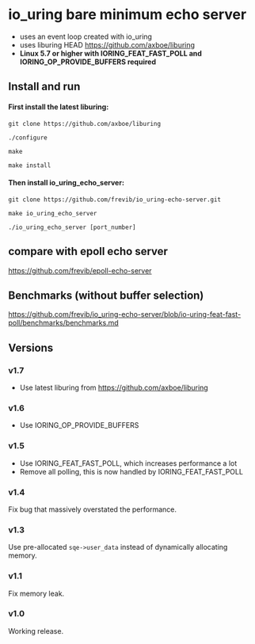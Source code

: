 # io_uring bare minimum echo server
* uses an event loop created with io_uring
* uses liburing HEAD https://github.com/axboe/liburing
* __Linux 5.7 or higher with IORING_FEAT_FAST_POLL and IORING_OP_PROVIDE_BUFFERS required__


## Install and run
#### First install the latest liburing:

`git clone https://github.com/axboe/liburing`

`./configure`

`make`

`make install`


#### Then install io_uring_echo_server:

`git clone https://github.com/frevib/io_uring-echo-server.git`

`make io_uring_echo_server`

`./io_uring_echo_server [port_number]`

## compare with epoll echo server
https://github.com/frevib/epoll-echo-server


## Benchmarks (without buffer selection)
https://github.com/frevib/io_uring-echo-server/blob/io-uring-feat-fast-poll/benchmarks/benchmarks.md



## Versions

### v1.7
* Use latest liburing from https://github.com/axboe/liburing

### v1.6
* Use IORING_OP_PROVIDE_BUFFERS

### v1.5
* Use IORING_FEAT_FAST_POLL, which increases performance a lot
* Remove all polling, this is now handled by IORING_FEAT_FAST_POLL

### v1.4
Fix bug that massively overstated the performance.

### v1.3
Use pre-allocated `sqe->user_data` instead of dynamically allocating memory.

### v1.1
Fix memory leak.

### v1.0
Working release.
